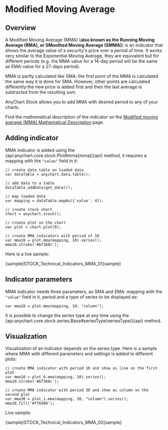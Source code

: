 # Modified Moving Average

## Overview

A Modified Moving Average (MMA) (**also known as the Running Moving Average (RMA), or SMoothed Moving Average (SMMA)**) is an indicator that shows the average value of a security's price over a period of time. It works very similar to the Exponential Moving Average, they are equivalent but for different periods (e.g. the MMA value for a 14-day period will be the same as EMA-value for a 27-days period).

MMA is partly calculated like SMA: the first point of the MMA is calculated the same way it is done for SMA. However, other points are calculated differently:the new price is added first and then the last average is subtracted from the resulting sum. 

AnyChart Stock allows you to add MMA with desired period to any of your charts.

Find the mathematical description of the indicator on the [Modified moving average (MMA) Mathematical Description](Mathematical_Description#mma) page.

## Adding indicator

MMA indicator is added using the {api:anychart.core.stock.Plot#mma}mma(){api} method, it requires a mapping with the `"value"` field in it:

```
// create data table on loaded data
var dataTable = anychart.data.table();

// add data to a table
dataTable.addData(get_data());

// map loaded data
var mapping = dataTable.mapAs({'value': 4});

// create stock chart
chart = anychart.stock();

// create plot on the chart
var plot = chart.plot(0);

// create MMA indicators with period of 10
var mma10 = plot.mma(mapping, 10).series();
mma10.stroke('#bf360c');
```

Here is a live sample:

{sample}STOCK\_Technical\_Indicators\_MMA\_01{sample}

## Indicator parameters

MMA indicator needs three parameters, as SMA and EMA: mapping with the `"value"` field in it, period and a type of series to be displayed as:

```
var mma10 = plot.mma(mapping, 10, "column");
```
It is possible to change the series type at any time using the {api:anychart.core.stock.series.Base#seriesType}seriesType(){api} method.

## Visualization

Visualization of an indicator depends on the series type. Here is a sample where MMA with different parameters and settings is added to different plots:

```
// create MMA indicator with period 10 and show as line on the first plot
var mma10 = plot_0.mma(mapping, 10).series();
mma10.stroke('#bf360c');

// create MMA indicator with period 30 and show as column on the second plot
var mma30 = plot_1.mma(mapping, 30, "column").series();
mma30.fill('#ff6d00');
```

Live sample:

{sample}STOCK\_Technical\_Indicators\_MMA\_02{sample}